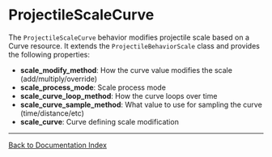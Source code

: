 # ProjectileScaleCurve
The `ProjectileScaleCurve` behavior modifies projectile scale based on a Curve resource. It extends the `ProjectileBehaviorScale` class and provides the following properties:
-   **scale_modify_method**: How the curve value modifies the scale (add/multiply/override)
-   **scale_process_mode**: Scale process mode
-   **scale_curve_loop_method**: How the curve loops over time
-   **scale_curve_sample_method**: What value to use for sampling the curve (time/distance/etc)
-   **scale_curve**: Curve defining scale modification
---
[Back to Documentation Index](_sidebar.md)
